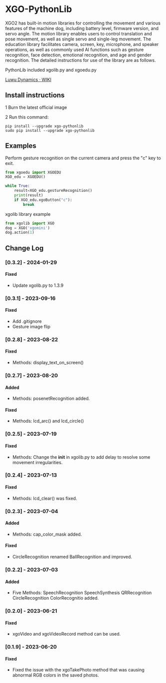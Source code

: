 # XGO-PythonLib

XGO2 has built-in motion libraries for controlling the movement and various features of the machine dog, including battery level, firmware version, and servo angle. The motion library enables users to control translation and pose movement, as well as single servo and single-leg movement. The education library facilitates camera, screen, key, microphone, and speaker operations, as well as commonly used AI functions such as gesture recognition, face detection, emotional recognition, and age and gender recognition.  The detailed instructions for use of the library are as follows.

PythonLib included xgolib.py and xgoedu.py

[Luwu Dynamics · WIKI](https://www.yuque.com/luwudynamics)


## Install instructions 

1 Burn the latest official image 

2 Run this command:

```
pip install --upgrade xgo-pythonlib
sudo pip install --upgrade xgo-pythonlib
```

## Examples

Perform gesture recognition on the current camera and press the "c" key to exit.

```python
from xgoedu import XGOEDU 
XGO_edu = XGOEDU()

while True:
    result=XGO_edu.gestureRecognition()  
    print(result)
    if XGO_edu.xgoButton("c"):  
        break
```
xgolib library example
```python
from xgolib import XGO
dog = XGO('xgomini')
dog.action(1)
```

## Change Log

### [0.3.2] - 2024-01-29

#### Fixed

- Update xgolib.py to 1.3.9

### [0.3.1] - 2023-09-16

#### Fixed

- Add .gitignore
- Gesture image flip

### [0.2.8] - 2023-08-22

#### Fixed

- Methods: display_text_on_screen()

### [0.2.7] - 2023-08-20

#### Added

- Methods: posenetRecognition added.

#### Fixed

- Methods: lcd_arc() and lcd_circle() 

### [0.2.5] - 2023-07-19

#### Fixed

- Methods: Change the __init__ in xgolib.py to add delay to resolve some movement irregularities.

### [0.2.4] - 2023-07-13

#### Fixed

- Methods: lcd_clear() was fixed.

### [0.2.3] - 2023-07-04

#### Added

- Methods: cap_color_mask added.

#### Fixed

- CircleRecognition renamed BallRecognition and improved.

### [0.2.2] - 2023-07-03

#### Added

- Five Methods: SpeechRecognition SpeechSynthesis QRRecognition CircleRecognition ColorRecognitio added.

### [0.2.0] - 2023-06-21

#### Fixed

- xgoVideo and xgoVideoRecord method can be used.

### [0.1.9] - 2023-06-20

#### Fixed

- Fixed the issue with the xgoTakePhoto method that was causing abnormal RGB colors in the saved photos.



